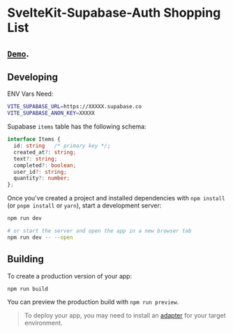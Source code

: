 # SvelteKit-Supabase-Auth Shopping List

## [`Demo`](https://sveltekit-supabase-auth-shopping-list-88oiftupb-kenjwho.vercel.app/).

## Developing
ENV Vars Need: 
```bash
VITE_SUPABASE_URL=https://XXXXX.supabase.co
VITE_SUPABASE_ANON_KEY=XXXXX
```

Supabase `items` table has the following schema:
```ts
interface Items {
  id: string   /* primary key */;
  created_at?: string;
  text?: string;
  completed?: boolean;
  user_id?: string;
  quantity?: number;
};
```

Once you've created a project and installed dependencies with `npm install` (or `pnpm install` or `yarn`), start a development server:

```bash
npm run dev

# or start the server and open the app in a new browser tab
npm run dev -- --open
```

## Building

To create a production version of your app:

```bash
npm run build
```

You can preview the production build with `npm run preview`.

> To deploy your app, you may need to install an [adapter](https://kit.svelte.dev/docs/adapters) for your target environment.

